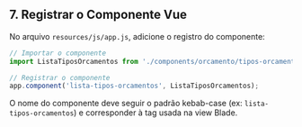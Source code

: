 ## 7. Registrar o Componente Vue
No arquivo `resources/js/app.js`, adicione o registro do componente:

```javascript
// Importar o componente
import ListaTiposOrcamentos from './components/orcamento/tipos-orcamentos/ListaTiposOrcamentos.vue';

// Registrar o componente
app.component('lista-tipos-orcamentos', ListaTiposOrcamentos);
```

O nome do componente deve seguir o padrão kebab-case (ex: `lista-tipos-orcamentos`) e corresponder à tag usada na view Blade. 
